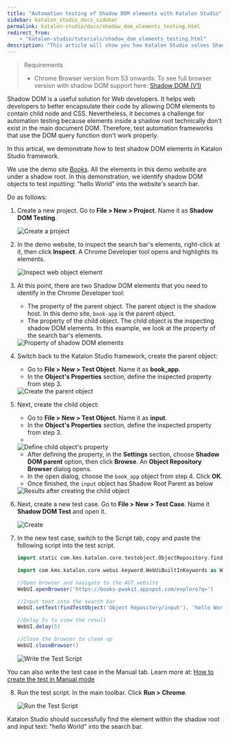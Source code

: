 ```yaml
---
title: "Automation testing of Shadow DOM elements with Katalon Studio"
sidebar: katalon_studio_docs_sidebar
permalink: katalon-studio/docs/shadow_dom_elements_testing.html
redirect_from:
    - "katalon-studio/tutorials/shadow_dom_elements_testing.html"
description: "This article will show you how Katalon Studio solves Shadow DOM problem and let you test shadow DOM elements in a straightforward way"
---
```

<INTRODUCTION>

> Requirements
> - Chrome Browser version from 53 onwards. To see full browser version with shadow DOM support here: [Shadow DOM (V1)](https://caniuse.com/shadowdomv1)
> 

Shadow DOM is a useful solution for Web developers. It helps web developers to better encapsulate their code by allowing DOM elements to contain child node and CSS. Nevertheless, it becomes a challenge for automation testing because elements inside a shadow root technically don't exist in the main document DOM. Therefore, test automation frameworks that use the DOM query function don't work properly.

In this artical, we demonstrate how to test shadow DOM elements in Katalon Studio framework.

We use the demo site [Books](https://books-pwakit.appspot.com/explore?q=). All the elements in this demo website are under a shadow root. In this demonstration, we identify shadow DOM objects to test inputting: "hello World" into the website's search bar.

Do as follows:

1. Create a new project. Go to **File > New > Project**. Name it as **Shadow DOM Testing**.

    <img src=”https://github.com/katalon-studio/docs-images/raw/339de0f5ad5bce4f4dc1d8d7ef8f0ea6b5d0780a/katalon-studio/tutorials/shadow_dom_elements_testing/Katalon-DOM-testing.png” width=”70%” alt="Create a project">

2. In the demo website, to inspect the search bar's elements, right-click at it, then click **Inspect**. A Chrome Developer tool opens and highlights its elements.

    <img src=”url” width=”%” alt="Inspect web object element">

3. At this point, there are two Shadow DOM elements that you need to identify in the Chrome Developer tool:
    - The property of the parent object. The parent object is the shadow host. In this demo site, `book-app` is the parent object.
    - The property of the child object. The child object is the inspecting shadow DOM elements. In this example, we look at the property of the search bar's elements.
   
    <img src=”url” width=”%” alt="Property of shadow DOM elements">

4. Switch back to the Katalon Studio framework, create the parent object: 
   
    - Go to **File > New > Test Object**. Name it as **book_app**.
    - In the **Object's Properties** section, define the inspected property from step 3.

    <img src=”url” width=”%” alt="Create the parent object">

5. Next, create the child object:
   
    - Go to **File > New > Test Object**. Name it as **input**.
    - In the **Object's Properties** section, define the inspected property from step 3.
    - 
    <img src=”url” width=”%” alt="Define child object's property">

    - After defining the property, in the **Settings** section, choose **Shadow DOM parent** option, then click **Browse**. An **Object Repository Browser** dialog opens.
    - In the open dialog, choose the `book_app` object from step 4. Click **OK**.
    - Once finished, the `input` object has Shadow Root Parent as below

    <img src=”url” width=”%” alt="Results after creating the child object">

6. Next, create a new test case. Go to **File > New > Test Case**. Name it **Shadow DOM Test** and open it.
   
    <img src=”url” width=”%” alt="Create">

7. In the new test case, switch to the Script tab, copy and paste the following script into the test script.

    ```groovy
    import static com.kms.katalon.core.testobject.ObjectRepository.findTestObject

    import com.kms.katalon.core.webui.keyword.WebUiBuiltInKeywords as WebUI

    //Open browser and navigate to the AUT website
    WebUI.openBrowser('https://books-pwakit.appspot.com/explore?q=')

    //Input text into the search bar
    WebUI.setText(findTestObject('Object Repository/input'), 'hello World')

    //Delay 5s to view the result
    WebUI.delay(5)

    //Close the browser to clean up
    WebUI.closeBrowser()

    ```
    <img src=”url” width=”%” alt="Write the Test Script">

You can also write the test case in the Manual tab. Learn more at: [How to create the test in Manual mode](https://docs.katalon.com/katalon-studio/videos/create_test_manual_mode.html)

8. Run the test script. In the main toolbar. Click **Run > Chrome**.
   
   <img src=”url” width=”%” alt="Run the Test Script">

Katalon Studio should successfully find the element within the shadow root and input text: "hello World" into the search bar.
